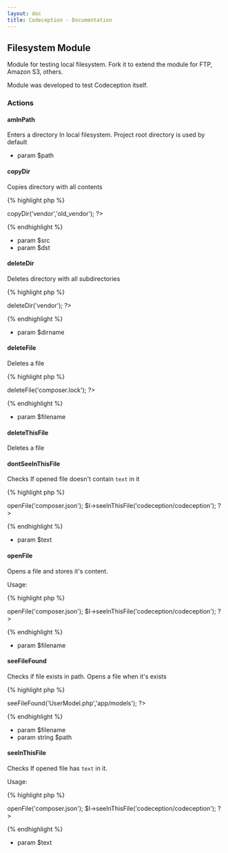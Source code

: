 ```yaml
---
layout: doc
title: Codeception - Documentation
---
```


## Filesystem Module

Module for testing local filesystem.
Fork it to extend the module for FTP, Amazon S3, others.

Module was developed to test Codeception itself.

### Actions


#### amInPath


Enters a directory In local filesystem.
Project root directory is used by default

 * param $path


#### copyDir


Copies directory with all contents

{% highlight php %}

<?php
$I->copyDir('vendor','old_vendor');
?>

{% endhighlight %}

 * param $src
 * param $dst


#### deleteDir


Deletes directory with all subdirectories

{% highlight php %}

<?php
$I->deleteDir('vendor');
?>

{% endhighlight %}

 * param $dirname


#### deleteFile


Deletes a file

{% highlight php %}

<?php
$I->deleteFile('composer.lock');
?>

{% endhighlight %}

 * param $filename


#### deleteThisFile


Deletes a file


#### dontSeeInThisFile


Checks If opened file doesn't contain `text` in it

{% highlight php %}

<?php
$I->openFile('composer.json');
$I->seeInThisFile('codeception/codeception');
?>

{% endhighlight %}

 * param $text


#### openFile


Opens a file and stores it's content.

Usage:

{% highlight php %}

<?php
$I->openFile('composer.json');
$I->seeInThisFile('codeception/codeception');
?>

{% endhighlight %}

 * param $filename


#### seeFileFound


Checks if file exists in path.
Opens a file when it's exists

{% highlight php %}

<?php
$I->seeFileFound('UserModel.php','app/models');
?>

{% endhighlight %}

 * param $filename
 * param string $path


#### seeInThisFile


Checks If opened file has `text` in it.

Usage:

{% highlight php %}

<?php
$I->openFile('composer.json');
$I->seeInThisFile('codeception/codeception');
?>

{% endhighlight %}

 * param $text

